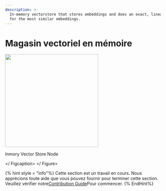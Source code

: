 ```yaml
---
description: >-
  In-memory vectorstore that stores embeddings and does an exact, linear search
  for the most similar embeddings.
---
```


# Magasin vectoriel en mémoire

<gigne> <img src = "../../../. GitBook / Assets / Image (159) .png" alt = "" width = "301"> <Figcaption> <p> Inmory Vector Store Node </p> </ Figcaption> </ Figure>

{% hint style = "info"%}
Cette section est un travail en cours. Nous apprécions toute aide que vous pouvez fournir pour terminer cette section. Veuillez vérifier notre[Contribution Guide](broken-reference)Pour commencer.
{% EndHint%}
